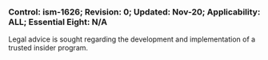 ### Control: ism-1626; Revision: 0; Updated: Nov-20; Applicability: ALL; Essential Eight: N/A
<p>Legal advice is sought regarding the development and implementation of a trusted insider program.</p>